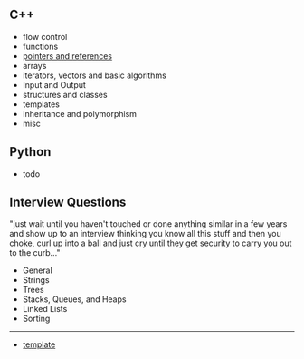 ## C++
- flow control
- functions
- [pointers and references](https://frainfreeze.github.io/practice/cpp/pointers)
- arrays
- iterators, vectors and basic algorithms
- Input and Output
- structures and classes
- templates
- inheritance and polymorphism
- misc

## Python
- todo

## Interview Questions
"just wait until you haven't touched or done anything similar in a few years and show up to an interview thinking you know all this stuff and then you choke, curl up into a ball and just cry until they get security to carry you out to the curb..."
- General
- Strings
- Trees
- Stacks, Queues, and Heaps
- Linked Lists
- Sorting


--------
- [template](https://frainfreeze.github.io/practice/template.html)